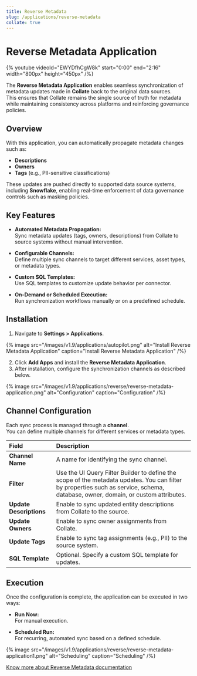 ```yaml
---
title: Reverse Metadata
slug: /applications/reverse-metadata
collate: true
---
```


# Reverse Metadata Application

{% youtube videoId="EWYDfhCgW8k" start="0:00" end="2:16" width="800px" height="450px" /%}

The **Reverse Metadata Application** enables seamless synchronization of metadata updates made in **Collate** back to the original data sources.  
This ensures that Collate remains the single source of truth for metadata while maintaining consistency across platforms and reinforcing governance policies.

## Overview

With this application, you can automatically propagate metadata changes such as:

- **Descriptions**
- **Owners**
- **Tags** (e.g., PII-sensitive classifications)

These updates are pushed directly to supported data source systems, including **Snowflake**, enabling real-time enforcement of data governance controls such as masking policies.

## Key Features

- **Automated Metadata Propagation:**  
  Sync metadata updates (tags, owners, descriptions) from Collate to source systems without manual intervention.

- **Configurable Channels:**  
  Define multiple sync channels to target different services, asset types, or metadata types.

- **Custom SQL Templates:**  
  Use SQL templates to customize update behavior per connector.

- **On-Demand or Scheduled Execution:**  
  Run synchronization workflows manually or on a predefined schedule.

## Installation

1. Navigate to **Settings > Applications**.

{% image
src="/images/v1.9/applications/autopilot.png"
alt="Install Reverse Metadata Application"
caption="Install Reverse Metadata Application"
/%}

2. Click **Add Apps** and install the **Reverse Metadata Application**.
3. After installation, configure the synchronization channels as described below.

{% image
src="/images/v1.9/applications/reverse/reverse-metadata-application.png"
alt="Configuration"
caption="Configuration"
/%}

## Channel Configuration

Each sync process is managed through a **channel**.  
You can define multiple channels for different services or metadata types.

| Field              | Description |
|:--------------------|:------------|
| **Channel Name**     | A name for identifying the sync channel. |
| **Filter**           | Use the UI Query Filter Builder to define the scope of the metadata updates. You can filter by properties such as service, schema, database, owner, domain, or custom attributes. |
| **Update Descriptions** | Enable to sync updated entity descriptions from Collate to the source. |
| **Update Owners**    | Enable to sync owner assignments from Collate. |
| **Update Tags**      | Enable to sync tag assignments (e.g., PII) to the source system. |
| **SQL Template**     | Optional. Specify a custom SQL template for updates. |

## Execution

Once the configuration is complete, the application can be executed in two ways:

- **Run Now:**  
  For manual execution.

- **Scheduled Run:**  
  For recurring, automated sync based on a defined schedule.

{% image
src="/images/v1.9/applications/reverse/reverse-metadata-application1.png"
alt="Scheduling"
caption="Scheduling"
/%}

[Know more about Reverse Metadata documentation](/connectors/ingestion/workflows/reverse-metadata)
